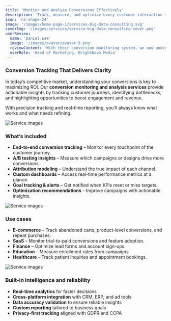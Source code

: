 ```yaml
---
title: 'Monitor and Analyze Conversions Effectively'
description: 'Track, measure, and optimize every customer interaction to boost performance and drive sustainable growth with clear, data-backed insights.'
icon: 'ns-shape-24'
image: '/images/home-page-1/services-big-data-consulting.svg'
coverImg: '/images/services/service-big-data-consulting-cover.png'
userReview:
  name: 'Daniel Lee'
  image: '/images/avatar/avatar-5.png'
  reviewContent: 'With their conversion monitoring system, we now understand exactly where customers drop off and how to improve engagement. Our ROI has never looked better.'
  userRole: 'Head of Marketing, BrightWave Media'
---
```


### Conversion Tracking That Delivers Clarity

In today’s competitive market, understanding your conversions is key to maximizing ROI. Our **conversion monitoring and analysis services** provide actionable insights by tracking customer journeys, identifying bottlenecks, and highlighting opportunities to boost engagement and revenue.

With precision tracking and real-time reporting, you’ll always know what works and what needs refining.

![Service images](/images/services/service-details-1.png)

### What’s included

- **End-to-end conversion tracking** – Monitor every touchpoint of the customer journey.
- **A/B testing insights** – Measure which campaigns or designs drive more conversions.
- **Attribution modeling** – Understand the true impact of each channel.
- **Custom dashboards** – Access real-time performance metrics at a glance.
- **Goal tracking & alerts** – Get notified when KPIs meet or miss targets.
- **Optimization recommendations** – Improve campaigns with actionable insights.

![Service images](/images/services/service-details-2.png)

### Use cases

- **E-commerce** – Track abandoned carts, product-level conversions, and repeat purchases.
- **SaaS** – Monitor trial-to-paid conversions and feature adoption.
- **Finance** – Optimize lead forms and account sign-ups.
- **Education** – Measure enrollment rates from campaigns.
- **Healthcare** – Track patient inquiries and appointment bookings.

![Service images](/images/services/service-details-3.jpg)

### Built-in intelligence and reliability

- **Real-time analytics** for faster decisions
- **Cross-platform integration** with CRM, ERP, and ad tools
- **Data accuracy validation** to ensure reliable insights
- **Custom reporting** tailored to business goals
- **Privacy-first tracking** aligned with GDPR and CCPA
